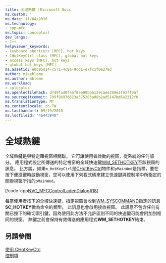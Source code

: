 ```yaml
---
title: 全域熱鍵 |Microsoft Docs
ms.custom: ''
ms.date: 11/04/2016
ms.technology:
- cpp-mfc
ms.topic: conceptual
dev_langs:
- C++
helpviewer_keywords:
- keyboard shortcuts [MFC], hot keys
- CHotKeyCtrl class [MFC], global hot keys
- access keys [MFC], hot keys
- global hot keys [MFC]
ms.assetid: e0b95d14-c571-4c9a-9cd1-e7fc1f0e278d
author: mikeblome
ms.author: mblome
ms.workload:
- cplusplus
ms.openlocfilehash: d749fad0fabf8ae99bba129caee399e3f93ff9af
ms.sourcegitcommit: 799f9b976623a375203ad8b2ad5147bd6a2212f0
ms.translationtype: MT
ms.contentlocale: zh-TW
ms.lasthandoff: 09/19/2018
ms.locfileid: "46443848"
---
```

# <a name="global-hot-keys"></a>全域熱鍵

全域熱鍵是與特定藉視窗相關聯。 它可讓使用者啟動的視窗，從系統的任何部分。 應用程式設定所傳送的特定視窗的全域快速鍵[WM_SETHOTKEY](/windows/desktop/inputdev/wm-sethotkey)至該視窗的訊息。 比方說，如果`m_HotKeyCtrl`是[CHotKeyCtrl](../mfc/reference/chotkeyctrl-class.md)物件和`pMainWnd`是指標，要在按下便捷鍵時啟動視窗，您可以使用下列程式碼來建立快速鍵與控制項中所指定的關聯視窗所指的`pMainWnd`。

[!code-cpp[NVC_MFCControlLadenDialog#18](../mfc/codesnippet/cpp/global-hot-keys_1.cpp)]

每當使用者按下的全域快速鍵，指定視窗會收到[WM_SYSCOMMAND](/windows/desktop/menurc/wm-syscommand)指定的訊息**SC_HOTKEY**做為命令的類型。 此訊息也會啟用接收視窗。 此訊息不包含任何有關已按下的確切索引鍵，因為使用此方法不允許區別不同的快速鍵可能會附加到相同的視窗。 熱鍵之前會保持有效傳送的應用程式**WM_SETHOTKEY**結束。

## <a name="see-also"></a>另請參閱

[使用 CHotKeyCtrl](../mfc/using-chotkeyctrl.md)<br/>
[控制項](../mfc/controls-mfc.md)

